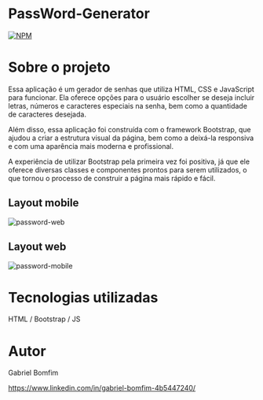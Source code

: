 # PassWord-Generator
[![NPM](https://img.shields.io/npm/l/react)](https://github.com/Gbxiis/Password-Generator/blob/main/licence) 

# Sobre o projeto


Essa aplicação é um gerador de senhas que utiliza HTML, CSS e JavaScript para funcionar. Ela oferece opções para o usuário escolher se deseja incluir letras, números e caracteres especiais na senha, bem como a quantidade de caracteres desejada.

Além disso, essa aplicação foi construída com o framework Bootstrap, que ajudou a criar a estrutura visual da página, bem como a deixá-la responsiva e com uma aparência mais moderna e profissional.

A experiência de utilizar Bootstrap pela primeira vez foi positiva, já que ele oferece diversas classes e componentes prontos para serem utilizados, o que tornou o processo de construir a página mais rápido e fácil. 


## Layout mobile
![password-web](https://user-images.githubusercontent.com/110855086/223138286-a999a8ac-b1fa-4d06-8673-cd6aa677b502.gif)
## Layout web
![password-mobile](https://user-images.githubusercontent.com/110855086/223138304-03a878dc-e7f2-4287-85a6-8b62e8d0757b.gif)







# Tecnologias utilizadas
HTML / Bootstrap / JS


# Autor

Gabriel Bomfim

https://www.linkedin.com/in/gabriel-bomfim-4b5447240/

